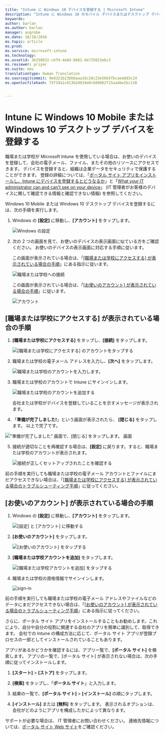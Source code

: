 ```yaml
---
title: "Intune に Windows 10 デバイスを登録する | Microsoft Intune"
description: "Intune に Windows 10 のモバイル デバイスまたはデスクトップ デバイスを登録する方法について説明します"
keywords: 
author: barlan
ms.author: barlan
manager: angrobe
ms.date: 10/18/2016
ms.topic: article
ms.prod: 
ms.service: microsoft-intune
ms.technology: 
ms.assetid: 36250832-c6fd-4e8d-b681-de735023ebc3
ms.reviewer: priyar
ms.suite: ems
translationtype: Human Translation
ms.sourcegitcommit: 9e0321b23bbbaaa16c28c23e56b5fbcaee0d3c24
ms.openlocfilehash: 75f19a1c613b2d018e0cb89862f15aa4be2bc138


---
```



# Intune に Windows 10 Mobile または Windows 10 デスクトップ デバイスを登録する

職場または学校が Microsoft Intune を使用している場合は、お使いのデバイスを登録して、会社の電子メール、ファイル、またその他のリソースにアクセスできます。 デバイスを登録すると、組織は企業データをセキュリティで保護することができます。 登録の詳細については、「[ポータル サイト アプリをインストールし、Intune にデバイスを登録するとどうなるか](what-happens-if-you-install-the-company-portal-app-and-enroll-your-device-in-intune-windows.md)」と「[What your IT administrator can and can't see on your device](what-can-your-it-administrator-see-when-you-enroll-your-device-in-intune-windows.md)」 (IT 管理者がお客様のデバイスに関して確認できる情報と確認できない情報) を参照してください。


Windows 10 Mobile または Windows 10 デスクトップ デバイスを登録するには、次の手順を実行します。

1.  Windows の **[設定]** に移動し、**[アカウント]** をタップします。

    ![Windows の設定](./media/w10-enroll-rs1-settings-accounts.png)

2.  次の 2 つの画面を見て、お使いのデバイスの表示画面に似ている方をご確認ください。 お使いのデバイスの表示画面に対応する手順に従います。

    この画面が表示されている場合は、「[[職場または学校にアクセスする] が表示されている場合の手順](#steps-to-follow-if-you-see-access-work-or-school)」にある指示に従います。

    ![職場または学校への接続](./media/w10-enroll-rs1-connect-to-work-or-school.png)

    この画面が表示されている場合は、「[[お使いのアカウント] が表示されている場合の手順](#steps-to-follow-if-you-see-your-account)」に従います。

    ![アカウント](./media/w10-enroll-2-accounts-your-account.png)

## [職場または学校にアクセスする] が表示されている場合の手順

1.  **[職場または学校にアクセスする]** をタップし、**[接続]** をタップします。

    ![[職場または学校にアクセスする] のアカウントをタップする](./media/w10-enroll-rs1-connect-to-work-or-school.png)

2.  職場または学校の電子メール アドレスを入力し、**[次へ]** をタップします。

    ![職場または学校のアカウントを入力します。](./media/w10-enroll-rs1-set-up-work-or-school-account.png)

3. 職場または学校のアカウントで Intune にサインインします。

    ![職場または学校のアカウントを追加する](./media/w10-enroll-rs1-enter-your-credentials.png)

    会社または学校がデバイスを登録していることを示すメッセージが表示されます。

4. 「**準備が完了しました!**」という画面が表示されたら、 **[閉じる]** をタップします。 以上で完了です。

  !["準備が完了しました" 画面で、[閉じる] をタップします。 画面](./media/w10-enroll-rs1-youre-all-set.png)

5. 接続が適切なことを再確認する場合は、**[設定]** に戻ります。すると、職場または学校のアカウントが表示されます。

    ![接続が正しくセットアップされたことを確認する](./media/w10-enroll-rs1-validate-successful-enrollment.png)

前の手順を実行しても職場または学校の電子メール アカウントとファイルにまだアクセスできない場合は、「[[職場または学校にアクセスする] が表示されている場合のトラブルシューティング手順](troubleshoot-your-windows-10-device-windows.md#troubleshooting-steps-to-follow-if-you-see-access-work-or-school)」に従ってください。


## [お使いのアカウント] が表示されている場合の手順

1.  Windows の **[設定]** に移動し、**[アカウント]** をタップします。

    ![[設定] と [アカウント] に移動する](./media/W10-enroll-1-settings-accounts.png)

2.  **[お使いのアカウント]** をタップします。

    ![[お使いのアカウント] をタップする](./media/W10-enroll-2-accounts-your-account.png)

3.  **[職場または学校アカウントを追加]** をタップします。

    ![[職場または学校アカウントを追加] をタップする](./media/w10-enroll-3-add-work-school-acct.png)

4.  職場または学校の資格情報でサインインします。

    ![sign-in](./media/W10-enroll-4-sign-in.png)

前の手順を実行しても職場または学校の電子メール アドレスやファイルなどのデータにまだアクセスできない場合は、「[[お使いのアカウント] が表示されている場合のトラブルシューティング手順](troubleshoot-your-windows-10-device-windows.md#troubleshooting-steps-to-follow-if-you-see-your-account)」にある指示に従ってください。

さらに、ポータル サイト アプリをインストールすることもお勧めします。これにより、自分や自分の役割に関連する会社のアプリを簡単に識別して、取得できます。 会社での Intune の構成方法に応じて、ポータル サイト アプリが登録プロセスの一部としてインストールされていることもあります。

アプリがあるかどうかを確認するには、アプリ一覧で、**[ポータル サイト]** を検索します。 アプリの一覧で、[ポータル サイト] が表示されない場合は、次の手順に従ってインストールします。

1.  **[スタート]** &gt; **[ストア]** をタップします。

2.  **[検索]** をタップし、「**ポータル サイト**」と入力します。

3.  結果の一覧で、**[ポータル サイト]** &gt; **[インストール]** の順にタップします。

4.  **[インストール]** または **[無料]** をタップします。 表示されるオプションは、会社がどのようにアプリを構成したかによって異なります。

サポートが必要な場合は、 IT 管理者にお問い合わせください。 連絡先情報については、[ポータル サイト Web サイト](http://portal.manage.microsoft.com)をご確認ください。





<!--HONumber=Oct16_HO1-->


